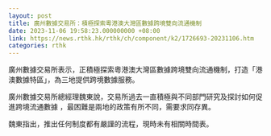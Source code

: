 ```yaml
---
layout: post
title: 廣州數據交易所：積極探索粵港澳大灣區數據跨境雙向流通機制
date: 2023-11-06 19:58:23.000000000 +08:00
link: https://news.rthk.hk/rthk/ch/component/k2/1726693-20231106.htm
categories: rthk
---
```


廣州數據交易所表示，正積極探索粵港澳大灣區數據跨境雙向流通機制，打造「港澳數據特區」，為三地提供跨境數據服務。

廣州數據交易所總經理魏東說，交易所過去一直積極與不同部門研究及探討如何促進跨境流通數據 ，最困難是兩地的政策有所不同，需要求同存異。

魏東指出，推出任何制度都有嚴謹的流程，現時未有相關時間表。
